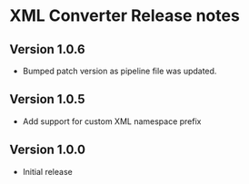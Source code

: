 # XML Converter Release notes

## Version 1.0.6

- Bumped patch version as pipeline file was updated.

## Version 1.0.5

- Add support for custom XML namespace prefix

## Version 1.0.0

- Initial release
